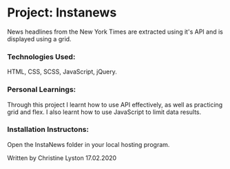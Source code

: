 # Project: Instanews
News headlines from the New York Times are extracted using it's API and is displayed using a grid.

### Technologies Used: 
HTML, CSS, SCSS, JavaScript, jQuery.

### Personal Learnings:
Through this project I learnt how to use API effectively, as well as practicing grid and flex. I also learnt how to use JavaScript to limit data results.

### Installation Instructons:
Open the InstaNews folder in your local hosting program.


Written by Christine Lyston
17.02.2020